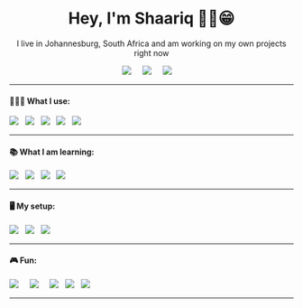 <h1 align='center'> Hey, I'm Shaariq ✌🏻😁 </h1>

<p align='center'>
  I live in Johannesburg, South Africa and am working on my own projects right now
</p>

<p align='center'>
  <a href="https://www.linkedin.com/in/shaariq-p/"><img src="https://img.shields.io/badge/linkedin-%230077B5.svg?&style=for-the-badge&logo=linkedin&logoColor=white" /></a>&nbsp;&nbsp;&nbsp;&nbsp;
  <a href="mailto:mshaariq.p@gmail.com?subject=Hey%20Shaariq"><img src="https://img.shields.io/badge/gmail-%23D14836.svg?&style=for-the-badge&logo=gmail&logoColor=white" /></a>&nbsp;&nbsp;&nbsp;&nbsp;
  <a href="https://discordapp.com/users/946848300177449032"><img src="https://img.shields.io/badge/Discord-%237289DA.svg?style=for-the-badge&logo=discord&logoColor=white" /></a>&nbsp;&nbsp;&nbsp;&nbsp;
</p>

<hr>

<h4>👨🏻‍💻  What I use:</h4>

<p>
  <img src="https://img.shields.io/badge/react_native-%2320232a.svg?style=for-the-badge&logo=react&logoColor=%2361DAFB" />&nbsp;&nbsp;
  <img src="https://img.shields.io/badge/c-%2300599C.svg?style=for-the-badge&logo=c&logoColor=white" />&nbsp;&nbsp;
  <img src="https://img.shields.io/badge/c++-%2300599C.svg?style=for-the-badge&logo=c%2B%2B&logoColor=white" />&nbsp;&nbsp;
  <img src="https://img.shields.io/badge/javascript-%23323330.svg?style=for-the-badge&logo=javascript&logoColor=%23F7DF1E" />&nbsp;&nbsp;
  <img src="https://img.shields.io/badge/python-3670A0?style=for-the-badge&logo=python&logoColor=ffdd54" />&nbsp;&nbsp;
</p>

<hr>

<h4>📚 What I am learning:</h4>

<p>
  <img src="https://img.shields.io/badge/react-%2320232a.svg?style=for-the-badge&logo=react&logoColor=%2361DAFB" />&nbsp;&nbsp;
  <img src="https://img.shields.io/badge/tailwindcss-%2338B2AC.svg?style=for-the-badge&logo=tailwind-css&logoColor=white" />&nbsp;&nbsp;
  <img src="https://img.shields.io/badge/blender-%23F5792A.svg?style=for-the-badge&logo=blender&logoColor=white" />&nbsp;&nbsp;
  <img src="https://img.shields.io/badge/unrealengine-%23313131.svg?style=for-the-badge&logo=unrealengine&logoColor=white" />&nbsp;&nbsp;
</p>

<hr>

<h4>🖥️ My setup:</h4>

<p>
  <img src="https://img.shields.io/badge/Visual%20Studio%20Code-0078d7.svg?style=for-the-badge&logo=visual-studio-code&logoColor=white" />&nbsp;&nbsp;
  <img src="https://img.shields.io/badge/mac%20os-000000?style=for-the-badge&logo=macos&logoColor=F0F0F0" />&nbsp;&nbsp;
  <img src="https://img.shields.io/badge/Windows-0078D6?style=for-the-badge&logo=windows&logoColor=white" />&nbsp;&nbsp;
</p>

<hr> 

<h4>🎮 Fun:</h4>
  
<p>
  <a href="https://open.spotify.com/user/31izpk4ugk7arzn44j45e4jioeta?si=15bcf3746d53481f"><img src="https://img.shields.io/badge/Spotify-1ED760?style=for-the-badge&logo=spotify&logoColor=white" /></a>&nbsp;&nbsp;&nbsp;&nbsp;
  <a href="https://steamcommunity.com/id/shaariq/"><img src="https://img.shields.io/badge/steam-%23000000.svg?style=for-the-badge&logo=steam&logoColor=white" /></a>&nbsp;&nbsp;&nbsp;&nbsp;
  <img src="https://img.shields.io/badge/riotgames-D32936.svg?style=for-the-badge&logo=riotgames&logoColor=white" />&nbsp;&nbsp;
  <img src="https://img.shields.io/badge/epicgames-%23313131.svg?style=for-the-badge&logo=epicgames&logoColor=white" />&nbsp;&nbsp;
  <img src="https://img.shields.io/badge/battle.net-%2300AEFF.svg?style=for-the-badge&logo=battle.net&logoColor=white" />&nbsp;&nbsp;
</p>

<hr>
